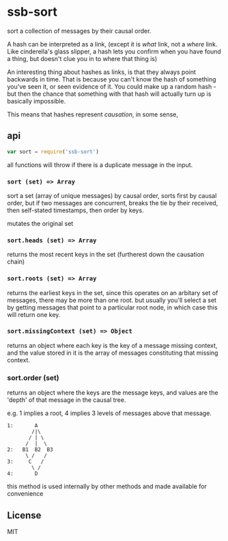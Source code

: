 # ssb-sort

sort a collection of messages by their causal order.

A hash can be interpreted as a link,
(except it is _what_ link, not a _where_ link.
Like cinderella's glass slipper, a hash lets you confirm
when you have found a thing, but doesn't clue you in to
where that thing is)

An interesting thing about hashes as links, is that they
always point backwards in time. That is because you can't
know the hash of something you've seen it, or seen evidence of it.
You could make up a random hash - but then the chance that
something with that hash will actually turn up is basically impossible.

This means that hashes represent _causation_, in some sense,

## api

``` js
var sort = require('ssb-sort')
```

all functions will throw if there is a duplicate message in the input.

### `sort (set) => Array`

sort a set (array of unique messages) by causal order,
sorts first by causal order, but if two messages are concurrent,
breaks the tie by their received, then self-stated timestamps, then order by keys.

mutates the original set

### `sort.heads (set) => Array`

returns the most recent keys in the set (furtherest down the
causation chain)

### `sort.roots (set) => Array`

returns the earliest keys in the set, since this operates
on an arbitary set of messages, there may be more than one root.
but usually you'll select a set by getting messages that point
to a particular root node, in which case this will return one key.

### `sort.missingContext (set) => Object`

returns an object where each key is the key of a message missing context, and the value stored in it is the array of messages constituting that missing context.

### sort.order (set)

returns an object where the keys are the message keys,
and values are the 'depth' of that message in the causal tree.


e.g. 1 implies a root, 4 implies 3 levels of messages above that message.

```
1:       A
        /|\
       / | \
      /  |  \
2:   B1  B2  B3
      \ /   /
3:     C   /
        \ /
4:       D
```

this method is used internally by other methods and made available for convenience

## License

MIT

